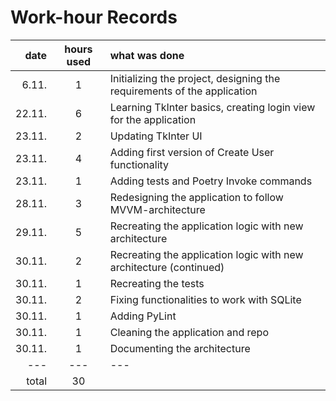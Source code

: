 # Work-hour Records

| date | hours used | what was done |
|--:|:-:|:--|
| 6.11. | 1 | Initializing the project, designing the requirements of the application |
| 22.11. | 6 | Learning TkInter basics, creating login view for the application |
| 23.11. | 2 | Updating TkInter UI |
| 23.11. | 4 | Adding first version of Create User functionality |
| 23.11. | 1 | Adding tests and Poetry Invoke commands |
| 28.11. | 3 | Redesigning the application to follow MVVM-architecture |
| 29.11. | 5 | Recreating the application logic with new architecture |
| 30.11. | 2 | Recreating the application logic with new architecture (continued) |
| 30.11. | 1 | Recreating the tests |
| 30.11. | 2 | Fixing functionalities to work with SQLite |
| 30.11. | 1 | Adding PyLint |
| 30.11. | 1 | Cleaning the application and repo |
| 30.11. | 1 | Documenting the architecture |
|---|---|---|
| total | 30 |  |
